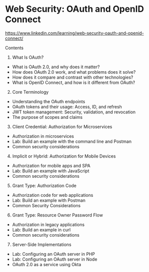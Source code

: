 # Web Security: OAuth and OpenID Connect
https://www.linkedin.com/learning/web-security-oauth-and-openid-connect/

Contents

1. What Is OAuth?
- What is OAuth 2.0, and why does it matter?
- How does OAuth 2.0 work, and what problems does it solve?
- How does it compare and contrast with other technologies?
- What is OpenID Connect, and how is it different from OAuth?
2. Core Terminology
- Understanding the OAuth endpoints
- OAuth tokens and their usage: Access, ID, and refresh
- JWT token management: Security, validation, and revocation
- The purpose of scopes and claims
3. Client Credential: Authorization for Microservices
- Authorization in microservices
- Lab: Build an example with the command line and Postman
- Common security considerations
4. Implicit or Hybrid: Authorization for Mobile Devices
- Authorization for mobile apps and SPA
- Lab: Build an example with JavaScript
- Common security considerations
5. Grant Type: Authorization Code
- Authorization code for web applications
- Lab: Build an example with Postman
- Common Security Considerations
6. Grant Type: Resource Owner Password Flow
- Authorization in legacy applications
- Lab: Build an example in curl
- Common security considerations
7. Server-Side Implementations
- Lab: Configuring an OAuth server in PHP
- Lab: Configuring an OAuth server in Node
- OAuth 2.0 as a service using Okta


